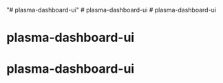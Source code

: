 "# plasma-dashboard-ui" 
#   p l a s m a - d a s h b o a r d - u i  
 # plasma-dashboard-ui
# plasma-dashboard-ui
# plasma-dashboard-ui
